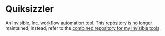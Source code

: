 # Quiksizzler

An Invisible, Inc. workflow automation tool. This repository is no longer maintained; instead, refer to the [combined repository for my Invisible tools](https://github.com/Sizzlefrost/invisible-mod-tools)
